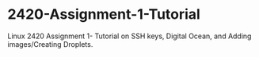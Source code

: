 # 2420-Assignment-1-Tutorial
Linux 2420 Assignment 1- Tutorial on SSH keys, Digital Ocean, and Adding images/Creating Droplets.
